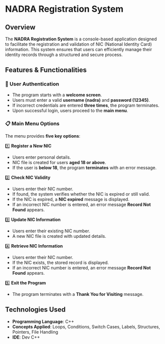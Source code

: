 # NADRA Registration System

## Overview
The **NADRA Registration System** is a console-based application designed to facilitate the registration and validation of NIC (National Identity Card) information. This system ensures that users can efficiently manage their identity records through a structured and secure process.

## Features & Functionalities

### 🔑 User Authentication
- The program starts with a **welcome screen**.
- Users must enter a valid **username (nadra)** and **password (12345)**.
- If incorrect credentials are entered **three times**, the program terminates.
- Upon successful login, users proceed to the **main menu**.

### 📋 Main Menu Options
The menu provides **five key options**:

1️⃣ **Register a New NIC**
   - Users enter personal details.
   - NIC file is created for users **aged 18 or above**.
   - If the user is **below 18**, the program **terminates** with an error message.

2️⃣ **Check NIC Validity**
   - Users enter their NIC number.
   - If found, the system verifies whether the NIC is expired or still valid.
   - If the NIC is expired, a **NIC expired** message is displayed.
   - If an incorrect NIC number is entered, an error message **Record Not Found** appears.

3️⃣ **Update NIC Information**
   - Users enter their existing NIC number.
   - A new NIC file is created with updated details.

4️⃣ **Retrieve NIC Information**
   - Users enter their NIC number.
   - If the NIC exists, the stored record is displayed.
   - If an incorrect NIC number is entered, an error message **Record Not Found** appears.

5️⃣ **Exit the Program**
   - The program terminates with a **Thank You for Visiting** message.

## Technologies Used
- **Programming Language**: C++
- **Concepts Applied**: Loops, Conditions, Switch Cases, Labels, Structures, Pointers, File Handling
- **IDE**: Dev C++

